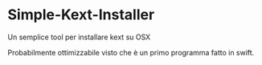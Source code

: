 # Simple-Kext-Installer


Un semplice tool per installare kext su OSX

Probabilmente ottimizzabile visto che è un primo programma fatto in swift.
